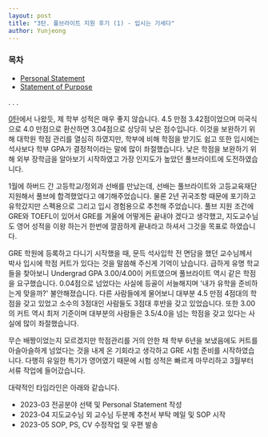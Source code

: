 ```yaml
---
layout: post
title: "3탄. 풀브라이트 지원 후기 (1) - 입시는 기세다"
author: Yunjeong
---
```


### 목차
- [Personal Statement](##-Personal-Statement)
- [Statement of Purpose](##-Statement-of-Purpose)

.
.
.

[0탄](https://yunjeongl920.github.io/2024-01-19/lorem-ipsum-post)에서 나왔듯, 제 학부 성적은 매우 좋지 않습니다. 4.5 만점 3.42점이었으며 미국식으로 4.0 만점으로 환산하면 3.04점으로 상당히 낮은 점수입니다. 이것을 보완하기 위해 대학원 학점 관리를 열심히 하였지만, 학부에 비해 학점을 받기도 쉽고 또한 입시에는 석사보다 학부 GPA가 결정적이라는 말에 많이 좌절했습니다. 낮은 학점을 보완하기 위해 외부 장학금을 알아보기 시작하였고 가장 인지도가 높았던 풀브라이트에 도전하였습니다. 

1월에 하버드 간 고등학교/정외과 선배를 만났는데, 선배는 풀브라이트와 고등교육재단 지원해서 풀브에 합격했었다고 얘기해주었습니다. 물론 2년 귀국조항 때문에 포기하고 유학갔지만 스펙용으로 그리고 입시 경험용으로 추천해 주었습니다. 풀브 지원 조건에 GRE와 TOEFL이 있어서 GRE를 겨울에 어떻게든 끝내야 겠다고 생각했고, 지도교수님도 영어 성적을 이왕 하는거 한번에 깔끔하게 끝내라고 하셔서 그것을 목표로 하였습니다. 

GRE 학원에 등록하고 다니기 시작했을 때, 문득 석사입학 전 면담을 했던 교수님께서 박사 입시에 학점 커트가 있다는 것을 말씀해 주신게 기억이 났습니다. 급하게 유명 학교들을 찾아보니 Undergrad GPA 3.00/4.00이 커트였으며 풀브라이트 역시 같은 학점을 요구했습니다. 0.04점으로 넘었다는 사실에 등골이 서늘해지며 '내가 유학을 준비하는게 맞을까?' 불안해졌습니다. 다른 사람들에게 물어보니 대부분 4.5 만점 4점대의 학점을 갖고 있었고 소수의 3점대인 사람들도 3점대 후반을 갖고 있었습니다. 또한 3.00의 커트 역시 최저 기준이며 대부분의 사람들은 3.5/4.0을 넘는 학점을 갖고 있다는 사실에 많이 좌절했습니다. 

무슨 배짱이었는지 모르겠지만 학점관리를 거의 안한 채 학부 6년을 보냈음에도 커트를 아슬아슬하게 넘었다는 것을 내게 온 기회라고 생각하고 GRE 시험 준비를 시작하였습니다. 다행히 유일한 특기가 영어였기 때문에 시험 성적은 빠르게 마무리하고 3월부터 서류 작업에 들어갔습니다. 

대략적인 타임라인은 아래와 같습니다. 
- 2023-03 전공분야 선택 및 Personal Statement 작성
- 2023-04 지도교수님 외 교수님 두분께 추천서 부탁 메일 및 SOP 시작
- 2023-05 SOP, PS, CV 수정작업 및 우편 발송










